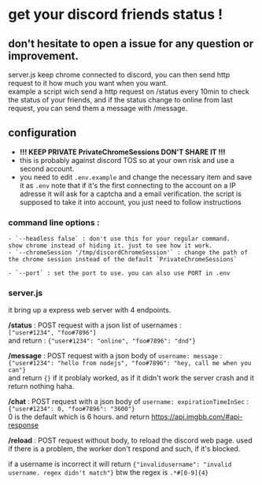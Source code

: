 # get your discord friends status !
## don't hesitate to open a issue for any question or improvement.


server.js keep chrome connected to discord, you can then send http request to it how much you want when you want.<br>
example a script wich send a http request on /status every 10min to check the status of your friends, and if the status change to online from last request, you can send them a message with /message.


## configuration

- <b>!!! KEEP PRIVATE PrivateChromeSessions DON'T SHARE IT !!!</b>
- this is probably against discord TOS so at your own risk and use a second account.
- you need to edit `.env.example` and change the necessary item and save it as `.env`
    note that if it's the first connecting to the account on a IP adresse it will ask for a captcha and a email verification. the script is supposed to take it into account, you just need to follow instructions

### command line options :
    - `--headless false` : don't use this for your regular command.
    show chrome instead of hiding it. just to see how it work.
    - `--chromeSession '/tmp/discordChromeSession'` : change the path of the chrome session instead of the default `PrivateChromeSessions`

    - `--port` : set the port to use. you can also use PORT in .env

### server.js
it bring up a express web server with 4 endpoints.

<b>/status</b> : POST request with a json list of usernames :<br>
`["user#1234", "foo#7896"]`<br>
and return : `{"user#1234": "online", "foo#7896": "dnd"}`<br>

<b>/message</b> : POST request with a json body of `username: message` :<br>
`{"user#1234": "hello from nodejs", "foo#7896": "hey, call me when you can"}`<br>
and return `{}` if it problaly worked, as if it didn't work the server crash and it return nothing haha.<br>

<b>/chat</b> : POST request with a json body of `username: expirationTimeInSec` :<br>
`{"user#1234": 0, "foo#7896": "3600"}`<br>
0 is the default which is 6 hours.
and return https://api.imgbb.com/#api-response <br>

<b>/reload</b> : POST request without body, to reload the discord web page. used if there is a problem, the worker don't respond and such, if it's blocked.<br>


if a username is incorrect it will return `{"invalidusername": "invalid username. regex didn't match"}` btw the regex is `.*#[0-9]{4}`
